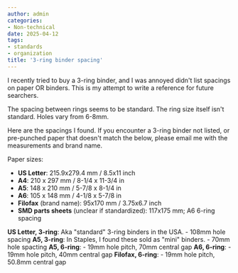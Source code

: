```yaml
---
author: admin
categories:
- Non-technical
date: 2025-04-12
tags:
- standards
- organization
title: '3-ring binder spacing'
---
```


I recently tried to buy a 3-ring binder, and I was annoyed didn't list spacings on paper OR binders. This is my attempt to write a reference for future searchers.

The spacing between rings seems to be standard. The ring size itself isn't standard. Holes vary from 6-8mm.

Here are the spacings I found. If you encounter a 3-ring binder not listed, or pre-punched paper that doesn't match the below, please email me with the measurements and brand name.

Paper sizes:
- **US Letter**: 215.9x279.4 mm / 8.5x11 inch
- **A4**: 210 x 297 mm / 8-1/4 x 11-3/4 in
- **A5**: 148 x 210 mm / 5-7/8 x 8-1/4 in
- **A6**: 105 x 148 mm / 4-1/8 x 5-7/8 in
- **Filofax** (brand name): 95x170 mm / 3.75x6.7 inch
- **SMD parts sheets** (unclear if standardized): 117x175 mm; A6 6-ring spacing

**US Letter, 3-ring**: Aka "standard" 3-ring binders in the USA.
    - 108mm hole spacing
**A5, 3-ring**: In Staples, I found these sold as "mini" binders.
    - 70mm hole spacting
**A5, 6-ring**:
    - 19mm hole pitch, 70mm central gap
**A6, 6-ring**:
    - 19mm hole pitch, 40mm central gap
**Filofax, 6-ring**: 
    - 19mm hole pitch, 50.8mm central gap

